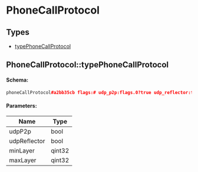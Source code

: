 # PhoneCallProtocol

## Types

* [typePhoneCallProtocol](#phonecallprotocoltypephonecallprotocol)

## PhoneCallProtocol::typePhoneCallProtocol

#### Schema:

```c++
phoneCallProtocol#a2bb35cb flags:# udp_p2p:flags.0?true udp_reflector:flags.1?true min_layer:int max_layer:int = PhoneCallProtocol;
```

#### Parameters:

|Name|Type|
|----|----|
|udpP2p|bool|
|udpReflector|bool|
|minLayer|qint32|
|maxLayer|qint32|

